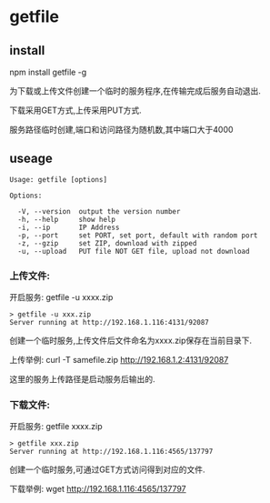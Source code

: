 # getfile

## install

npm install getfile -g

为下载或上传文件创建一个临时的服务程序,在传输完成后服务自动退出.

下载采用GET方式,上传采用PUT方式.

服务路径临时创建,端口和访问路径为随机数,其中端口大于4000

## useage

```
Usage: getfile [options]                                        
                                                              
Options:                                                      
                                                              
  -V, --version  output the version number                    
  -h, --help     show help                                    
  -i, --ip       IP Address                                   
  -p, --port     set PORT, set port, default with random port 
  -z, --gzip     set ZIP, download with zipped                
  -u, --upload   PUT file NOT GET file, upload not download   
```

### 上传文件:

开启服务: getfile -u xxxx.zip

```
> getfile -u xxx.zip
Server running at http://192.168.1.116:4131/92087
```

创建一个临时服务,上传文件后文件命名为xxxx.zip保存在当前目录下.

上传举例: curl -T samefile.zip  http://192.168.1.2:4131/92087

这里的服务上传路径是启动服务后输出的.

### 下载文件:

开启服务: getfile xxxx.zip

```
> getfile xxx.zip
Server running at http://192.168.1.116:4565/137797
```

创建一个临时服务,可通过GET方式访问得到对应的文件.

下载举例: wget http://192.168.1.116:4565/137797